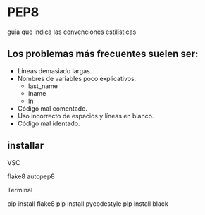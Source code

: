 # PEP8 

 guía que indica las convenciones estilísticas 

 ## Los problemas más frecuentes suelen ser:

- Líneas demasiado largas.
- Nombres de variables poco explicativos.
    - last_name
    - lname 
    - ln
- Código mal comentado.
- Uso incorrecto de espacios y líneas en blanco.
- Código mal identado.


## installar 

VSC

flake8
autopep8 

Terminal

pip install flake8
pip install pycodestyle
pip install black